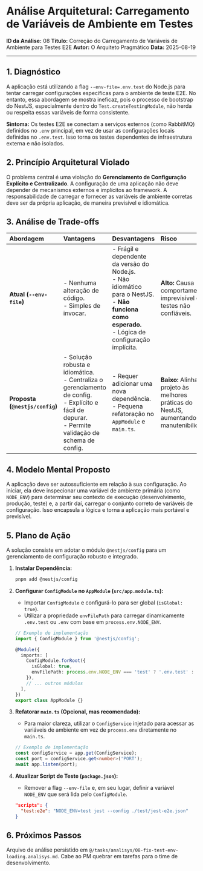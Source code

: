 # Análise Arquitetural: Carregamento de Variáveis de Ambiente em Testes

**ID da Análise:** 08
**Título:** Correção do Carregamento de Variáveis de Ambiente para Testes E2E
**Autor:** O Arquiteto Pragmático
**Data:** 2025-08-19

---

## 1. Diagnóstico

A aplicação está utilizando a flag `--env-file=.env.test` do Node.js para tentar carregar configurações específicas para o ambiente de teste E2E. No entanto, essa abordagem se mostra ineficaz, pois o processo de bootstrap do NestJS, especialmente dentro do `Test.createTestingModule`, não herda ou respeita essas variáveis de forma consistente.

**Sintoma:** Os testes E2E se conectam a serviços externos (como RabbitMQ) definidos no `.env` principal, em vez de usar as configurações locais definidas no `.env.test`. Isso torna os testes dependentes de infraestrutura externa e não isolados.

## 2. Princípio Arquitetural Violado

O problema central é uma violação do **Gerenciamento de Configuração Explícito e Centralizado**. A configuração de uma aplicação não deve depender de mecanismos externos e implícitos ao framework. A responsabilidade de carregar e fornecer as variáveis de ambiente corretas deve ser da própria aplicação, de maneira previsível e idiomática.

## 3. Análise de Trade-offs

| Abordagem | Vantagens | Desvantagens | Risco |
| :--- | :--- | :--- | :--- |
| **Atual (`--env-file`)** | - Nenhuma alteração de código.<br>- Simples de invocar. | - Frágil e dependente da versão do Node.js.<br>- Não idiomático para o NestJS.<br>- **Não funciona como esperado.**<br>- Lógica de configuração implícita. | **Alto:** Causa comportamento imprevisível e testes não confiáveis. |
| **Proposta (`@nestjs/config`)** | - Solução robusta e idiomática.<br>- Centraliza o gerenciamento de config.<br>- Explícito e fácil de depurar.<br>- Permite validação de schema de config. | - Requer adicionar uma nova dependência.<br>- Pequena refatoração no `AppModule` e `main.ts`. | **Baixo:** Alinha o projeto às melhores práticas do NestJS, aumentando a manutenibilidade. |

## 4. Modelo Mental Proposto

A aplicação deve ser autossuficiente em relação à sua configuração. Ao iniciar, ela deve inspecionar uma variável de ambiente primária (como `NODE_ENV`) para determinar seu contexto de execução (desenvolvimento, produção, teste) e, a partir daí, carregar o conjunto correto de variáveis de configuração. Isso encapsula a lógica e torna a aplicação mais portável e previsível.

## 5. Plano de Ação

A solução consiste em adotar o módulo `@nestjs/config` para um gerenciamento de configuração robusto e integrado.

1.  **Instalar Dependência:**
    ```bash
    pnpm add @nestjs/config
    ```

2.  **Configurar `ConfigModule` no `AppModule` (`src/app.module.ts`):**
    -   Importar `ConfigModule` e configurá-lo para ser global (`isGlobal: true`).
    -   Utilizar a propriedade `envFilePath` para carregar dinamicamente `.env.test` ou `.env` com base em `process.env.NODE_ENV`.

    ```typescript
    // Exemplo de implementação
    import { ConfigModule } from '@nestjs/config';

    @Module({
      imports: [
        ConfigModule.forRoot({
          isGlobal: true,
          envFilePath: process.env.NODE_ENV === 'test' ? '.env.test' : '.env',
        }),
        // ... outros módulos
      ],
    })
    export class AppModule {}
    ```

3.  **Refatorar `main.ts` (Opcional, mas recomendado):**
    -   Para maior clareza, utilizar o `ConfigService` injetado para acessar as variáveis de ambiente em vez de `process.env` diretamente no `main.ts`.

    ```typescript
    // Exemplo de implementação
    const configService = app.get(ConfigService);
    const port = configService.get<number>('PORT');
    await app.listen(port);
    ```

4.  **Atualizar Script de Teste (`package.json`):**
    -   Remover a flag `--env-file` e, em seu lugar, definir a variável `NODE_ENV` que será lida pelo `ConfigModule`.

    ```json
    "scripts": {
      "test:e2e": "NODE_ENV=test jest --config ./test/jest-e2e.json"
    }
    ```

## 6. Próximos Passos

Arquivo de análise persistido em `@/tasks/analisys/08-fix-test-env-loading.analisys.md`. Cabe ao PM quebrar em tarefas para o time de desenvolvimento.
